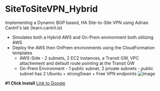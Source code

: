 # SiteToSiteVPN_Hybrid
Implementing a Dynamic BGP based, HA Site-to-Site VPN using Adrian Cantril's lab (learn.cantril.io)
- Simulates both a Hybrid AWS and On-Prem environment both utilizing AWS
- Deploy the AWS then OnPrem environments using the CloudFormation templates
    - AWS-Side - 2 subnets, 2 EC2 instances, a Transit GW, VPC attachement and default route pointing at the Transit GW
    - On-Prem Environment - 1 public subnet, 2 private subnets - public subnet has 2 Ubuntu + strongSwan + Free VPN endpoints
![image](https://user-images.githubusercontent.com/1181741/148135490-05a9c1c5-7ebc-4537-b7ff-0321d88cc86c.png)

**#1 Click Install**
[Link to Google](https://www.google.com)
